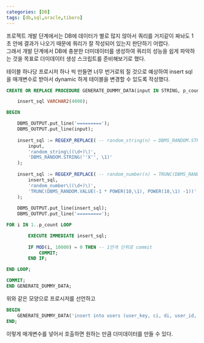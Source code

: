 ```yaml
---
categories: [DB]
tags: [db,sql,oracle,tibero]
---
```


프로젝트 개발 단계에서는 DB에 데이터가 별로 많지 않아서 쿼리를 거지같이 짜놔도 1초 안에 결과가 나오기 때문에 쿼리가 잘 작성되어 있는지 판단하기 어렵다.  
그래서 개발 단계에서 DB에 충분한 더미데이터를 생성하여 쿼리의 성능을 쉽게 파악하는 것을 목표로 더미데이터 생성 스크립트를 준비해보기로 했다.

테이블 하나당 프로시저 하나 씩 만들면 너무 번거로워 질 것으로 예상하여 insert sql 을 매개변수로 받아서 dynamic 하게 테이블을 변경할 수 있도록 작성했다.

```sql
CREATE OR REPLACE PROCEDURE GENERATE_DUMMY_DATA(input IN STRING, p_count IN NUMBER) AS

    insert_sql VARCHAR2(4000);

BEGIN

    DBMS_OUTPUT.put_line('=========');
    DBMS_OUTPUT.put_line(input);
    
    insert_sql := REGEXP_REPLACE( -- random_string(n) → DBMS_RANDOM.STRING('X', n)
        input, 
        'random_string\((\d+)\)',
        'DBMS_RANDOM.STRING(''X'', \1)'
    );
    
    insert_sql := REGEXP_REPLACE( -- random_number(n) → TRUNC(DBMS_RANDOM.VALUE(-1 * POWER(10,n), POWER(10,n) -1))
        insert_sql, 
        'random_number\((\d+)\)',
        'TRUNC(DBMS_RANDOM.VALUE(-1 * POWER(10,\1), POWER(10,\1) -1))'
    );
    
    DBMS_OUTPUT.put_line(insert_sql);
    DBMS_OUTPUT.put_line('=========');

FOR i IN 1..p_count LOOP

        EXECUTE IMMEDIATE insert_sql;
        
        IF MOD(i, 10000) = 0 THEN -- 1만개 단위로 commit
            COMMIT;
        END IF;

END LOOP;

COMMIT;
END GENERATE_DUMMY_DATA;
```

위와 같은 모양으로 프로시저를 선언하고

```sql
BEGIN 
    GENERATE_DUMMY_DATA('insert into users (user_key, ci, di, user_id, name, birthday, addr, sex) values (seq.nextval, random_string(88), random_string(64), random_string(50), random_string(50), random_number(8), random_string(200), ''M'')', 10);
END;

```

이렇게 매개변수를 넣어서 호출하면 원하는 만큼 더미데이터를 만들 수 있다.
